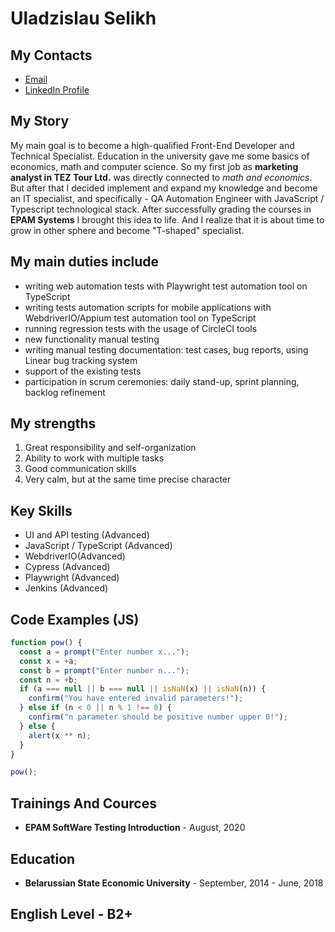 # Uladzislau Selikh

## My Contacts

- [Email](mailto:vladikh2405@gmail.com)
- [LinkedIn Profile](https://www.linkedin.com/in/selikh-vlad/)

## My Story

My main goal is to become a high-qualified Front-End Developer and Technical Specialist.
Education in the university gave me some basics of economics, math and computer science. So my first job as **marketing analyst in TEZ Tour Ltd.** was directly connected to _math and economics_.
But after that I decided implement and expand my knowledge and become an IT specialist, and specifically - QA Automation Engineer with JavaScript / Typescript technological stack. After successfully grading the courses in **EPAM Systems** I brought this idea to life.
And I realize that it is about time to grow in other sphere and become "T-shaped" specialist.

## My main duties include

- writing web automation tests with Playwright test automation tool on TypeScript
- writing tests automation scripts for mobile applications with WebdriverIO/Appium test automation tool on TypeScript
- running regression tests with the usage of CircleCI tools
- new functionality manual testing
- writing manual testing documentation: test cases, bug reports, using Linear bug tracking system
- support of the existing tests
- participation in scrum ceremonies: daily stand-up, sprint planning, backlog refinement

## My strengths

1. Great responsibility and self-organization
2. Ability to work with multiple tasks
3. Good communication skills
4. Very calm, but at the same time precise character

## Key Skills

- UI and API testing (Advanced)
- JavaScript / TypeScript (Advanced)
- WebdriverIO(Advanced)
- Cypress (Advanced)
- Playwright (Advanced)
- Jenkins (Advanced)

## Code Examples (JS)

```javascript
function pow() {
  const a = prompt("Enter number x...");
  const x = +a;
  const b = prompt("Enter number n...");
  const n = +b;
  if (a === null || b === null || isNaN(x) || isNaN(n)) {
    confirm("You have entered invalid parameters!");
  } else if (n < 0 || n % 1 !== 0) {
    confirm("n parameter should be positive number upper 0!");
  } else {
    alert(x ** n);
  }
}

pow();
```

## Trainings And Cources

- **EPAM SoftWare Testing Introduction** - August, 2020

## Education

- **Belarussian State Economic University** - September, 2014 - June, 2018

## English Level - B2+

